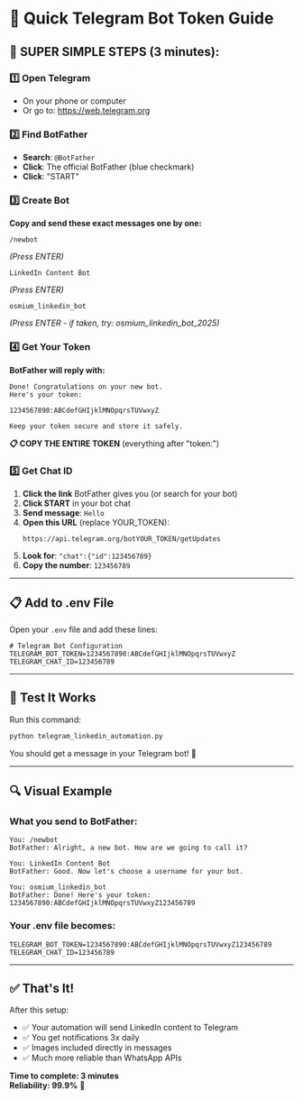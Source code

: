 # 🚀 Quick Telegram Bot Token Guide

## 📱 **SUPER SIMPLE STEPS** (3 minutes):

### 1️⃣ **Open Telegram**
- On your phone or computer
- Or go to: https://web.telegram.org

### 2️⃣ **Find BotFather**
- **Search**: `@BotFather` 
- **Click**: The official BotFather (blue checkmark)
- **Click**: "START"

### 3️⃣ **Create Bot**
**Copy and send these exact messages one by one:**

```
/newbot
```
*(Press ENTER)*

```
LinkedIn Content Bot
```
*(Press ENTER)*

```
osmium_linkedin_bot
```
*(Press ENTER - if taken, try: osmium_linkedin_bot_2025)*

### 4️⃣ **Get Your Token**
**BotFather will reply with:**
```
Done! Congratulations on your new bot.
Here's your token:

1234567890:ABCdefGHIjklMNOpqrsTUVwxyZ

Keep your token secure and store it safely.
```

**📋 COPY THE ENTIRE TOKEN** (everything after "token:")

### 5️⃣ **Get Chat ID**
1. **Click the link** BotFather gives you (or search for your bot)
2. **Click START** in your bot chat
3. **Send message**: `Hello`
4. **Open this URL** (replace YOUR_TOKEN):
   ```
   https://api.telegram.org/botYOUR_TOKEN/getUpdates
   ```
5. **Look for**: `"chat":{"id":123456789}` 
6. **Copy the number**: `123456789`

---

## 📋 **Add to .env File**

Open your `.env` file and add these lines:

```
# Telegram Bot Configuration
TELEGRAM_BOT_TOKEN=1234567890:ABCdefGHIjklMNOpqrsTUVwxyZ
TELEGRAM_CHAT_ID=123456789
```

---

## 🧪 **Test It Works**

Run this command:
```bash
python telegram_linkedin_automation.py
```

You should get a message in your Telegram bot! 🎉

---

## 🔍 **Visual Example**

### What you send to BotFather:
```
You: /newbot
BotFather: Alright, a new bot. How are we going to call it?

You: LinkedIn Content Bot  
BotFather: Good. Now let's choose a username for your bot.

You: osmium_linkedin_bot
BotFather: Done! Here's your token:
1234567890:ABCdefGHIjklMNOpqrsTUVwxyZ123456789
```

### Your .env file becomes:
```
TELEGRAM_BOT_TOKEN=1234567890:ABCdefGHIjklMNOpqrsTUVwxyZ123456789
TELEGRAM_CHAT_ID=123456789
```

---

## ✅ **That's It!**

After this setup:
- ✅ Your automation will send LinkedIn content to Telegram
- ✅ You get notifications 3x daily  
- ✅ Images included directly in messages
- ✅ Much more reliable than WhatsApp APIs

**Time to complete: 3 minutes**  
**Reliability: 99.9%** 🚀